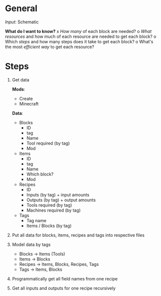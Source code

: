 # General
*Input*: Schematic

**What do I want to know?**
x *How many* of each block are needed?
o *What resources* and how much of each resource are needed to get each block?
o Which *steps* and how many steps does it take to get each block?
o What's the most *efficient way* to get each resource?

# Steps
1. Get data

    **Mods**:
    - Create
    - Minecraft

    **Data**:
    - Blocks
        - ID
        - tag
        - Name
        - Tool required (by tag)
        - Mod
    - Items
        - ID
        - tag
        - Name
        - Which block?
        - Mod
    - Recipes
        - ID
        - Inputs (by tag) + input amounts
        - Outputs (by tag) + output amounts
        - Tools required (by tag)
        - Machines required (by tag)
    - Tags
        - Tag name
        - Items / Blocks (by tag)
2. Put all data for blocks, items, recipes and tags into respective files
3. Model data by tags
    - Blocks -> Items (Tools)
    - Items -> Blocks
    - Recipes -> Items, Blocks, Recipes, Tags
    - Tags -> Items, Blocks
4. Programmatically get all field names from one recipe 
5. Get all inputs and outputs for one recipe recursively